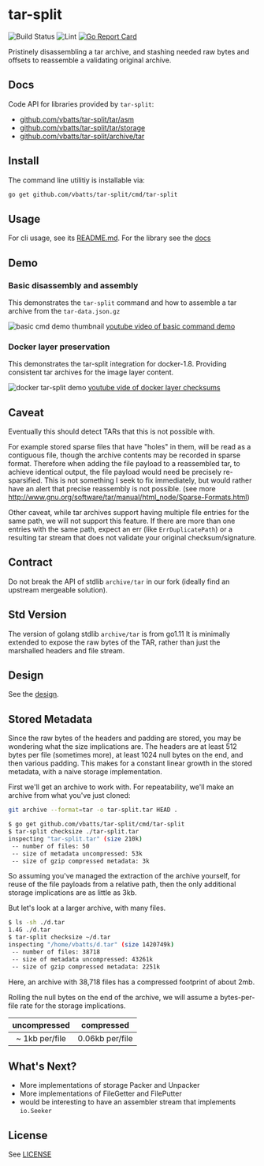 # tar-split

![Build Status](https://github.com/vbatts/tar-split/actions/workflows/go.yml/badge.svg)
![Lint](https://github.com/vbatts/tar-split/actions/workflows/lint.yml/badge.svg)
[![Go Report Card](https://goreportcard.com/badge/github.com/vbatts/tar-split)](https://goreportcard.com/report/github.com/vbatts/tar-split)

Pristinely disassembling a tar archive, and stashing needed raw bytes and offsets to reassemble a validating original archive.

## Docs

Code API for libraries provided by `tar-split`:

* [github.com/vbatts/tar-split/tar/asm](https://pkg.go.dev/github.com/vbatts/tar-split/tar/asm)
* [github.com/vbatts/tar-split/tar/storage](https://pkg.go.dev/github.com/vbatts/tar-split/tar/storage)
* [github.com/vbatts/tar-split/archive/tar](https://pkg.go.dev/github.com/vbatts/tar-split/archive/tar)

## Install

The command line utilitiy is installable via:

```bash
go get github.com/vbatts/tar-split/cmd/tar-split
```

## Usage

For cli usage, see its [README.md](cmd/tar-split/README.md).
For the library see the [docs](#docs)

## Demo

### Basic disassembly and assembly

This demonstrates the `tar-split` command and how to assemble a tar archive from the `tar-data.json.gz`


![basic cmd demo thumbnail](https://i.ytimg.com/vi/vh5wyjIOBtc/2.jpg?time=1445027151805)
[youtube video of basic command demo](https://youtu.be/vh5wyjIOBtc)

### Docker layer preservation

This demonstrates the tar-split integration for docker-1.8. Providing consistent tar archives for the image layer content.

![docker tar-split demo](https://i.ytimg.com/vi_webp/vh5wyjIOBtc/default.webp)
[youtube vide of docker layer checksums](https://youtu.be/tV_Dia8E8xw)

## Caveat

Eventually this should detect TARs that this is not possible with.

For example stored sparse files that have "holes" in them, will be read as a
contiguous file, though the archive contents may be recorded in sparse format.
Therefore when adding the file payload to a reassembled tar, to achieve
identical output, the file payload would need be precisely re-sparsified. This
is not something I seek to fix immediately, but would rather have an alert that
precise reassembly is not possible.
(see more http://www.gnu.org/software/tar/manual/html_node/Sparse-Formats.html)


Other caveat, while tar archives support having multiple file entries for the
same path, we will not support this feature. If there are more than one entries
with the same path, expect an err (like `ErrDuplicatePath`) or a resulting tar
stream that does not validate your original checksum/signature.

## Contract

Do not break the API of stdlib `archive/tar` in our fork (ideally find an upstream mergeable solution).

## Std Version

The version of golang stdlib `archive/tar` is from go1.11
It is minimally extended to expose the raw bytes of the TAR, rather than just the marshalled headers and file stream.


## Design

See the [design](concept/DESIGN.md).

## Stored Metadata

Since the raw bytes of the headers and padding are stored, you may be wondering
what the size implications are. The headers are at least 512 bytes per
file (sometimes more), at least 1024 null bytes on the end, and then various
padding. This makes for a constant linear growth in the stored metadata, with a
naive storage implementation.

First we'll get an archive to work with. For repeatability, we'll make an
archive from what you've just cloned:

```bash
git archive --format=tar -o tar-split.tar HEAD .
```

```bash
$ go get github.com/vbatts/tar-split/cmd/tar-split
$ tar-split checksize ./tar-split.tar
inspecting "tar-split.tar" (size 210k)
 -- number of files: 50
 -- size of metadata uncompressed: 53k
 -- size of gzip compressed metadata: 3k
```

So assuming you've managed the extraction of the archive yourself, for reuse of
the file payloads from a relative path, then the only additional storage
implications are as little as 3kb.

But let's look at a larger archive, with many files.

```bash
$ ls -sh ./d.tar
1.4G ./d.tar
$ tar-split checksize ~/d.tar 
inspecting "/home/vbatts/d.tar" (size 1420749k)
 -- number of files: 38718
 -- size of metadata uncompressed: 43261k
 -- size of gzip compressed metadata: 2251k
```

Here, an archive with 38,718 files has a compressed footprint of about 2mb.

Rolling the null bytes on the end of the archive, we will assume a
bytes-per-file rate for the storage implications.

| uncompressed | compressed |
| :----------: | :--------: |
| ~ 1kb per/file | 0.06kb per/file |


## What's Next?

* More implementations of storage Packer and Unpacker
* More implementations of FileGetter and FilePutter
* would be interesting to have an assembler stream that implements `io.Seeker`


## License

See [LICENSE](LICENSE)
